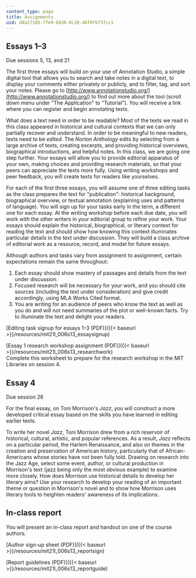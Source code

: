 ```yaml
---
content_type: page
title: Assignments
uid: d8a27106-7fe9-6636-0c20-d6f0fb73fcc1
---
```


Essays 1–3
----------

Due sessions 5, 13, and 21

The first three essays will build on your use of Annotation Studio, a simple digital tool that allows you to search and take notes in a digital text, to display your comments either privately or publicly, and to filter, tag, and sort your notes. Please go to [http://www.annotationstudio.org/](http://www.annotationstudio.org/) to find out more about the tool (scroll down menu under "The Application" to "Tutorial"). You will receive a link where you can register and begin annotating texts.

What does a text need in order to be readable? Most of the texts we read in this class appeared in historical and cultural contexts that we can only partially recover and understand. In order to be meaningful to new readers, texts need to be _edited_. The _Norton Anthology_ edits by selecting from a large archive of texts, creating excerpts, and providing historical overviews, biographical introductions, and helpful notes. In this class, we are going one step further. Your essays will allow you to provide editorial apparatus of your own, making choices and providing research materials, so that your peers can appreciate the texts more fully. Using writing workshops and peer feedback, you will create texts for readers like yourselves.

For each of the first three essays, you will assume one of three editing tasks as the class prepares the text for "publication": historical background, biographical overview, or textual annotation (explaining uses and patterns of language). You will sign up for your tasks early in the term, a different one for each essay. At the writing workshop before each due date, you will work with the other writers in your editorial group to refine your work. Your essays should explain the historical, biographical, or literary context for reading the text and should show how knowing this context illuminates particular details in the text under discussion. They will build a class archive of editorial work as a resource, record, and model for future essays.

Although authors and tasks vary from assignment to assignment, certain expectations remain the same throughout:

1.  Each essay should show mastery of passages and details from the text under discussion.
2.  Focused research will be necessary for your work, and you should cite sources (including the text under consideration) and give credit accordingly, using MLA Works Cited format.
3.  You are writing for an audience of peers who know the text as well as you do and will not need summaries of the plot or well-known facts. Try to illuminate the text and delight your readers.

[Editing task signup for essays 1–3 (PDF)]({{< baseurl >}}/resources/mit21l_006s13_essaysignup)

[Essay 1 research workshop assignment (PDF)]({{< baseurl >}}/resources/mit21l_006s13_researchwork)  
Complete this worksheet to prepare for the research workshop in the MIT Libraries on session 4.

Essay 4
-------

Due session 26

For the final essay, on Toni Morrison's _Jazz_, you will construct a more developed critical essay based on the skills you have learned in editing earlier texts.

To write her novel _Jazz_, Toni Morrison drew from a rich reservoir of historical, cultural, artistic, and popular references. As a result, _Jazz_ reflects on a particular period, the Harlem Renaissance, and also on themes in the creation and preservation of American history, particularly that of African-Americans whose stories have not been fully told. Drawing on research into the Jazz Age, select some event, author, or cultural production in Morrison's text (jazz being only the most obvious example) to examine more closely. How does Morrison use historical details to develop her literary aims? Use your research to develop your reading of an important theme or question in Morrison's novel and to show how Morrison uses literary tools to heighten readers' awareness of its implications.

In-class report
---------------

You will present an in-class report and handout on one of the course authors.

[Author sign-up sheet (PDF)]({{< baseurl >}}/resources/mit21l_006s13_reportsign)

[Report guidelines (PDF)]({{< baseurl >}}/resources/mit21l_006s13_reportguide)